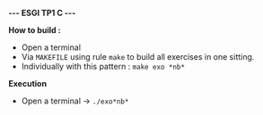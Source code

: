 **--- ESGI TP1 C ---**

**How to build :**
- Open a terminal
- Via `MAKEFILE` using rule `make` to build all exercises in one sitting.
- Individually with this pattern : `make exo *nb*` 

**Execution**
- Open a terminal
-> `./exo*nb*`
